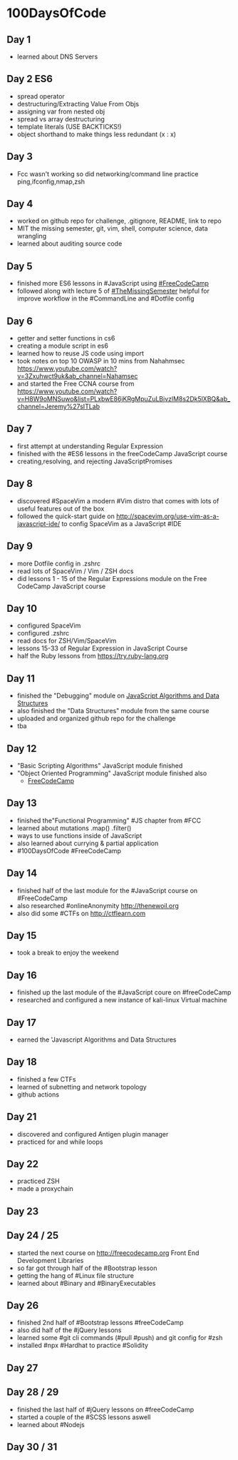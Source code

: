 # 100DaysOfCode

## Day 1

- learned about DNS Servers

## Day 2 ES6

- spread operator
- destructuring/Extracting Value From Objs
- assigning var from nested obj
- spread vs array destructuring
- template literals (USE BACKTICKS!)
- object shorthand to make things less redundant (x : x)

## Day 3
  
- Fcc wasn't working so did networking/command line practice ping,ifconfig,nmap,zsh

## Day 4

- worked on github repo for challenge, .gitignore, README, link to repo
- MIT the missing semester, git, vim, shell, computer science, data wrangling
- learned about auditing source code

## Day 5

- finished more ES6 lessons in #JavaScript using [#FreeCodeCamp](http://freecodecamp.org)
- followed along with lecture 5 of [#TheMissingSemester](https://missing.csail.mit.edu/2020/command-line/) helpful for improve workflow in the       #CommandLine and #Dotfile config

## Day 6

- getter and setter functions in cs6
- creating a module script in es6
- learned how to reuse JS code using import
- took notes on top 10 OWASP in 10 mins from Nahahmsec <https://www.youtube.com/watch?v=3Zxuhwct9uk&ab_channel=Nahamsec>
- and started the Free CCNA course from <https://www.youtube.com/watch?v=H8W9oMNSuwo&list=PLxbwE86jKRgMpuZuLBivzlM8s2Dk5lXBQ&ab_channel=Jeremy%27sITLab>
  
## Day 7

- first attempt at understanding Regular Expression
- finished with the #ES6 lessons in the freeCodeCamp JavaScript course
- creating,resolving, and rejecting JavaScriptPromises
  
## Day 8
  
- discovered #SpaceVim a modern #Vim distro that comes with lots of useful features out of the box
- followed the quick-start guide on <http://spacevim.org/use-vim-as-a-javascript-ide/> to config SpaceVim as a JavaScript #IDE
  
## Day 9
  
- more Dotfile config in .zshrc
- read lots of SpaceVim / Vim / ZSH docs
- did lessons 1 - 15 of the Regular Expressions module on the Free CodeCamp JavaScript course
  
## Day 10

- configured SpaceVim
- configured .zshrc
- read docs for ZSH/Vim/SpaceVim
- lessons 15-33 of Regular Expression in JavaScript Course
- half the Ruby lessons from <https://try.ruby-lang.org>
  
## Day 11

- finished the "Debugging" module on [JavaScript Algorithms and Data Structures](https://www.freecodecamp.org)
- also finished the "Data Structures" module from the same course
- uploaded and organized github repo for the challenge
- tba

## Day 12

- "Basic Scripting Algorithms" JavaScript module finished
- "Object Oriented Programming" JavaScript module finished also
  - [FreeCodeCamp](www.freecodecamp.org)
  
## Day 13

- finished the"Functional Programming" #JS chapter from #FCC
- learned about mutations .map() .filter()
- ways to use functions inside of JavaScript
- also learned about currying & partial application
- #100DaysOfCode #FreeCodeCamp

## Day 14

- finished half of the last module for the #JavaScript course on #FreeCodeCamp
- also researched #onlineAnonymity <http://thenewoil.org>  
- also did some #CTFs on <http://ctflearn.com>

## Day 15

- took a break to enjoy the weekend

## Day 16

- finished up the last module of the #JavaScript coure on #freeCodeCamp
- researched and configured a new instance of kali-linux Virtual machine

## Day 17

- earned the 'Javascript Algorithms and Data Structures

## Day 18

- finished a few CTFs
- learned of subnetting and network topology
- github actions

## Day 21

- discovered and configured Antigen plugin manager
- practiced for and while loops

## Day 22

- practiced ZSH
- made a proxychain

## Day 23

## Day 24 / 25

- started the next course on <http://freecodecamp.org>
 Front End Development Libraries
- so far got through half of the #Bootstrap lesson
- getting the hang of #Linux file structure
- learned about #Binary and #BinaryExecutables

## Day 26

- finished 2nd half of #Bootstrap lessons #freeCodeCamp
- also did half of the #jQuery lessons
- learned some #git cli commands (#pull #push) and git config for #zsh
- installed #npx #Hardhat to practice #Solidity

## Day 27

## Day 28 / 29

- finished the last half of #jQuery lessons on #freeCodeCamp
- started a couple of the #SCSS lessons aswell
- learned about #Nodejs

## Day 30 / 31
